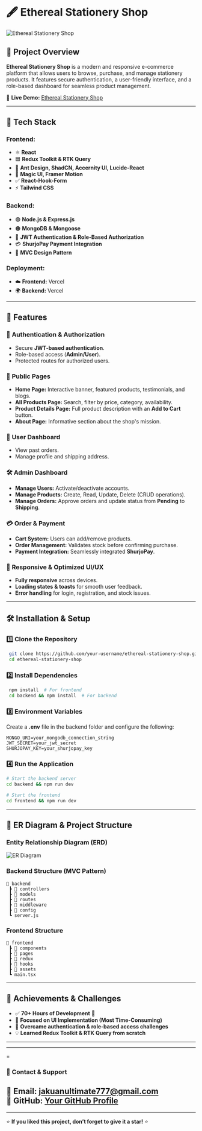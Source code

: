 # 🖋️ Ethereal Stationery Shop

![Ethereal Stationery Shop](https://via.placeholder.com/1200x400?text=Ethereal+Stationery+Shop)

## 🌟 Project Overview
**Ethereal Stationery Shop** is a modern and responsive e-commerce platform that allows users to browse, purchase, and manage stationery products. It features secure authentication, a user-friendly interface, and a role-based dashboard for seamless product management.

🔗 **Live Demo:** [Ethereal Stationery Shop](https://ethereal-frontend-mauve.vercel.app/)

---

## 🚀 Tech Stack
### **Frontend:**
- ⚛ **React**
- 🟦 **Redux Toolkit & RTK Query**
- 💅 **Ant Design, ShadCN, Accernity UI, Lucide-React**
- 🎨 **Magic UI, Framer Motion**
- ✅ **React-Hook-Form**
- ⚡ **Tailwind CSS**

### **Backend:**
- 🟢 **Node.js & Express.js**
- 🟠 **MongoDB & Mongoose**
- 🔐 **JWT Authentication & Role-Based Authorization**
- 💳 **ShurjoPay Payment Integration**
- 📐 **MVC Design Pattern**

### **Deployment:**
- ☁️ **Frontend:** Vercel
- 🌍 **Backend:** Vercel

---

## 📌 Features
### 🔐 **Authentication & Authorization**
- Secure **JWT-based authentication**.
- Role-based access (**Admin/User**).
- Protected routes for authorized users.

### 🏡 **Public Pages**
- **Home Page:** Interactive banner, featured products, testimonials, and blogs.
- **All Products Page:** Search, filter by price, category, availability.
- **Product Details Page:** Full product description with an **Add to Cart** button.
- **About Page:** Informative section about the shop's mission.

### 🛒 **User Dashboard**
- View past orders.
- Manage profile and shipping address.

### 🛠️ **Admin Dashboard**
- **Manage Users:** Activate/deactivate accounts.
- **Manage Products:** Create, Read, Update, Delete (CRUD operations).
- **Manage Orders:** Approve orders and update status from **Pending** to **Shipping**.

### 💳 **Order & Payment**
- **Cart System:** Users can add/remove products.
- **Order Management:** Validates stock before confirming purchase.
- **Payment Integration:** Seamlessly integrated **ShurjoPay**.

### 📱 **Responsive & Optimized UI/UX**
- **Fully responsive** across devices.
- **Loading states & toasts** for smooth user feedback.
- **Error handling** for login, registration, and stock issues.

---

## 🛠️ Installation & Setup
### **1️⃣ Clone the Repository**
```bash
 git clone https://github.com/your-username/ethereal-stationery-shop.git
 cd ethereal-stationery-shop
```
### **2️⃣ Install Dependencies**
```bash
 npm install  # For frontend
 cd backend && npm install  # For backend
```
### **3️⃣ Environment Variables**
Create a **.env** file in the backend folder and configure the following:
```env
MONGO_URI=your_mongodb_connection_string
JWT_SECRET=your_jwt_secret
SHURJOPAY_KEY=your_shurjopay_key
```
### **4️⃣ Run the Application**
```bash
# Start the backend server
cd backend && npm run dev

# Start the frontend
cd frontend && npm run dev
```

---

## 📌 ER Diagram & Project Structure
### **Entity Relationship Diagram (ERD)**
![ER Diagram](https://via.placeholder.com/800x400?text=ER+Diagram+of+Stationery+Shop)

### **Backend Structure (MVC Pattern)**
```
📂 backend
 ┣ 📂 controllers
 ┣ 📂 models
 ┣ 📂 routes
 ┣ 📂 middleware
 ┣ 📂 config
 ┗ server.js
```
### **Frontend Structure**
```
📂 frontend
 ┣ 📂 components
 ┣ 📂 pages
 ┣ 📂 redux
 ┣ 📂 hooks
 ┣ 📂 assets
 ┗ main.tsx
```
---

## 🎯 Achievements & Challenges
- ✅ **70+ Hours of Development** 🚀
- 🎨 **Focused on UI Implementation (Most Time-Consuming)**
- 🔧 **Overcame authentication & role-based access challenges**
- 💡 **Learned Redux Toolkit & RTK Query from scratch**

---

---

=

### 📩 **Contact & Support**
📧 Email: **jakuanultimate777@gmail.com**  
🔗 GitHub: [Your GitHub Profile](https://github.com/JAKUAN-AHMED)  
-

---

⭐ **If you liked this project, don’t forget to give it a star!** ⭐

